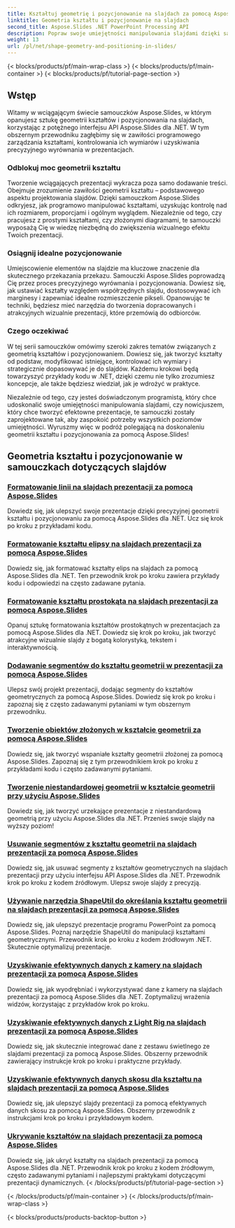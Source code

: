 ```yaml
---
title: Kształtuj geometrię i pozycjonowanie na slajdach za pomocą Aspose.Slides
linktitle: Geometria kształtu i pozycjonowanie na slajdach
second_title: Aspose.Slides .NET PowerPoint Processing API
description: Popraw swoje umiejętności manipulowania slajdami dzięki samouczkom Aspose.Slides na temat geometrii kształtów i pozycjonowania na slajdach. Naucz się programowo kontrolować kształty, ich wymiary i wyrównanie.
weight: 13
url: /pl/net/shape-geometry-and-positioning-in-slides/
---
```


{< blocks/products/pf/main-wrap-class >}
{< blocks/products/pf/main-container >}
{< blocks/products/pf/tutorial-page-section >}


## Wstęp

Witamy w wciągającym świecie samouczków Aspose.Slides, w którym opanujesz sztukę geometrii kształtów i pozycjonowania na slajdach, korzystając z potężnego interfejsu API Aspose.Slides dla .NET. W tym obszernym przewodniku zagłębimy się w zawiłości programowego zarządzania kształtami, kontrolowania ich wymiarów i uzyskiwania precyzyjnego wyrównania w prezentacjach.

### Odblokuj moc geometrii kształtu

Tworzenie wciągających prezentacji wykracza poza samo dodawanie treści. Obejmuje zrozumienie zawiłości geometrii kształtu – podstawowego aspektu projektowania slajdów. Dzięki samouczkom Aspose.Slides odkryjesz, jak programowo manipulować kształtami, uzyskując kontrolę nad ich rozmiarem, proporcjami i ogólnym wyglądem. Niezależnie od tego, czy pracujesz z prostymi kształtami, czy złożonymi diagramami, te samouczki wyposażą Cię w wiedzę niezbędną do zwiększenia wizualnego efektu Twoich prezentacji.

### Osiągnij idealne pozycjonowanie

Umiejscowienie elementów na slajdzie ma kluczowe znaczenie dla skutecznego przekazania przekazu. Samouczki Aspose.Slides poprowadzą Cię przez proces precyzyjnego wyrównania i pozycjonowania. Dowiesz się, jak ustawiać kształty względem współrzędnych slajdu, dostosowywać ich marginesy i zapewniać idealne rozmieszczenie pikseli. Opanowując te techniki, będziesz mieć narzędzia do tworzenia dopracowanych i atrakcyjnych wizualnie prezentacji, które przemówią do odbiorców.

### Czego oczekiwać

W tej serii samouczków omówimy szeroki zakres tematów związanych z geometrią kształtów i pozycjonowaniem. Dowiesz się, jak tworzyć kształty od podstaw, modyfikować istniejące, kontrolować ich wymiary i strategicznie dopasowywać je do slajdów. Każdemu krokowi będą towarzyszyć przykłady kodu w .NET, dzięki czemu nie tylko zrozumiesz koncepcje, ale także będziesz wiedział, jak je wdrożyć w praktyce.

Niezależnie od tego, czy jesteś doświadczonym programistą, który chce udoskonalić swoje umiejętności manipulowania slajdami, czy nowicjuszem, który chce tworzyć efektowne prezentacje, te samouczki zostały zaprojektowane tak, aby zaspokoić potrzeby wszystkich poziomów umiejętności. Wyruszmy więc w podróż polegającą na doskonaleniu geometrii kształtu i pozycjonowania za pomocą Aspose.Slides!

## Geometria kształtu i pozycjonowanie w samouczkach dotyczących slajdów
### [Formatowanie linii na slajdach prezentacji za pomocą Aspose.Slides](./formatting-lines/)
Dowiedz się, jak ulepszyć swoje prezentacje dzięki precyzyjnej geometrii kształtu i pozycjonowaniu za pomocą Aspose.Slides dla .NET. Ucz się krok po kroku z przykładami kodu.
### [Formatowanie kształtu elipsy na slajdach prezentacji za pomocą Aspose.Slides](./formatting-ellipse-shape/)
Dowiedz się, jak formatować kształty elips na slajdach za pomocą Aspose.Slides dla .NET. Ten przewodnik krok po kroku zawiera przykłady kodu i odpowiedzi na często zadawane pytania.
### [Formatowanie kształtu prostokąta na slajdach prezentacji za pomocą Aspose.Slides](./formatting-rectangle-shape/)
Opanuj sztukę formatowania kształtów prostokątnych w prezentacjach za pomocą Aspose.Slides dla .NET. Dowiedz się krok po kroku, jak tworzyć atrakcyjne wizualnie slajdy z bogatą kolorystyką, tekstem i interaktywnością.
### [Dodawanie segmentów do kształtu geometrii w prezentacji za pomocą Aspose.Slides](./adding-segments-geometry-shape/)
Ulepsz swój projekt prezentacji, dodając segmenty do kształtów geometrycznych za pomocą Aspose.Slides. Dowiedz się krok po kroku i zapoznaj się z często zadawanymi pytaniami w tym obszernym przewodniku.
### [Tworzenie obiektów złożonych w kształcie geometrii za pomocą Aspose.Slides](./creating-composite-objects-geometry-shape/)
Dowiedz się, jak tworzyć wspaniałe kształty geometrii złożonej za pomocą Aspose.Slides. Zapoznaj się z tym przewodnikiem krok po kroku z przykładami kodu i często zadawanymi pytaniami.
### [Tworzenie niestandardowej geometrii w kształcie geometrii przy użyciu Aspose.Slides](./creating-custom-geometry/)
Dowiedz się, jak tworzyć urzekające prezentacje z niestandardową geometrią przy użyciu Aspose.Slides dla .NET. Przenieś swoje slajdy na wyższy poziom!
### [Usuwanie segmentów z kształtu geometrii na slajdach prezentacji za pomocą Aspose.Slides](./removing-segments-geometry-shape/)
Dowiedz się, jak usuwać segmenty z kształtów geometrycznych na slajdach prezentacji przy użyciu interfejsu API Aspose.Slides dla .NET. Przewodnik krok po kroku z kodem źródłowym. Ulepsz swoje slajdy z precyzją.
### [Używanie narzędzia ShapeUtil do określania kształtu geometrii na slajdach prezentacji za pomocą Aspose.Slides](./using-shapeutil-geometry-shape/)
Dowiedz się, jak ulepszyć prezentacje programu PowerPoint za pomocą Aspose.Slides. Poznaj narzędzie ShapeUtil do manipulacji kształtami geometrycznymi. Przewodnik krok po kroku z kodem źródłowym .NET. Skutecznie optymalizuj prezentacje.
### [Uzyskiwanie efektywnych danych z kamery na slajdach prezentacji za pomocą Aspose.Slides](./getting-effective-camera-data/)
Dowiedz się, jak wyodrębniać i wykorzystywać dane z kamery na slajdach prezentacji za pomocą Aspose.Slides dla .NET. Zoptymalizuj wrażenia widzów, korzystając z przykładów krok po kroku.
### [Uzyskiwanie efektywnych danych z Light Rig na slajdach prezentacji za pomocą Aspose.Slides](./getting-effective-light-rig-data/)
Dowiedz się, jak skutecznie integrować dane z zestawu świetlnego ze slajdami prezentacji za pomocą Aspose.Slides. Obszerny przewodnik zawierający instrukcje krok po kroku i praktyczne przykłady.
### [Uzyskiwanie efektywnych danych skosu dla kształtu na slajdach prezentacji za pomocą Aspose.Slides](./getting-effective-bevel-data/)
Dowiedz się, jak ulepszyć slajdy prezentacji za pomocą efektywnych danych skosu za pomocą Aspose.Slides. Obszerny przewodnik z instrukcjami krok po kroku i przykładowym kodem.
### [Ukrywanie kształtów na slajdach prezentacji za pomocą Aspose.Slides](./hiding-shapes/)
Dowiedz się, jak ukryć kształty na slajdach prezentacji za pomocą Aspose.Slides dla .NET. Przewodnik krok po kroku z kodem źródłowym, często zadawanymi pytaniami i najlepszymi praktykami dotyczącymi prezentacji dynamicznych.
{< /blocks/products/pf/tutorial-page-section >}

{< /blocks/products/pf/main-container >}
{< /blocks/products/pf/main-wrap-class >}

{< blocks/products/products-backtop-button >}
